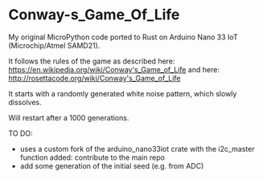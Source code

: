 # Conway-s_Game_Of_Life

My original MicroPython code ported to Rust on Arduino Nano 33 IoT (Microchip/Atmel SAMD21).

It follows the rules of the game as described here: https://en.wikipedia.org/wiki/Conway's_Game_of_Life
and here: http://rosettacode.org/wiki/Conway's_Game_of_Life

It starts with a randomly generated white noise pattern, which slowly dissolves.

Will restart after a 1000 generations.

TO DO: 

* uses a custom fork of the arduino_nano33iot crate with the i2c_master function added: contribute to the main repo
* add some generation of the initial seed (e.g. from ADC)


